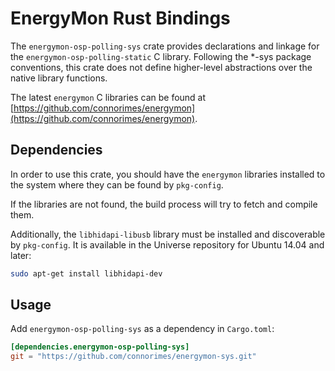 # EnergyMon Rust Bindings

The `energymon-osp-polling-sys` crate provides declarations and linkage for the
`energymon-osp-polling-static` C library.
Following the *-sys package conventions, this crate does not define
higher-level abstractions over the native library functions.

The latest `energymon` C libraries can be found at
[https://github.com/connorimes/energymon](https://github.com/connorimes/energymon).

## Dependencies

In order to use this crate, you should have the `energymon` libraries
installed to the system where they can be found by `pkg-config`.

If the libraries are not found, the build process will try to fetch and
compile them.

Additionally, the `libhidapi-libusb` library must be installed and discoverable
by `pkg-config`.
It is available in the Universe repository for Ubuntu 14.04 and later:

```sh
sudo apt-get install libhidapi-dev
```

## Usage
Add `energymon-osp-polling-sys` as a dependency in `Cargo.toml`:

```toml
[dependencies.energymon-osp-polling-sys]
git = "https://github.com/connorimes/energymon-sys.git"
```
